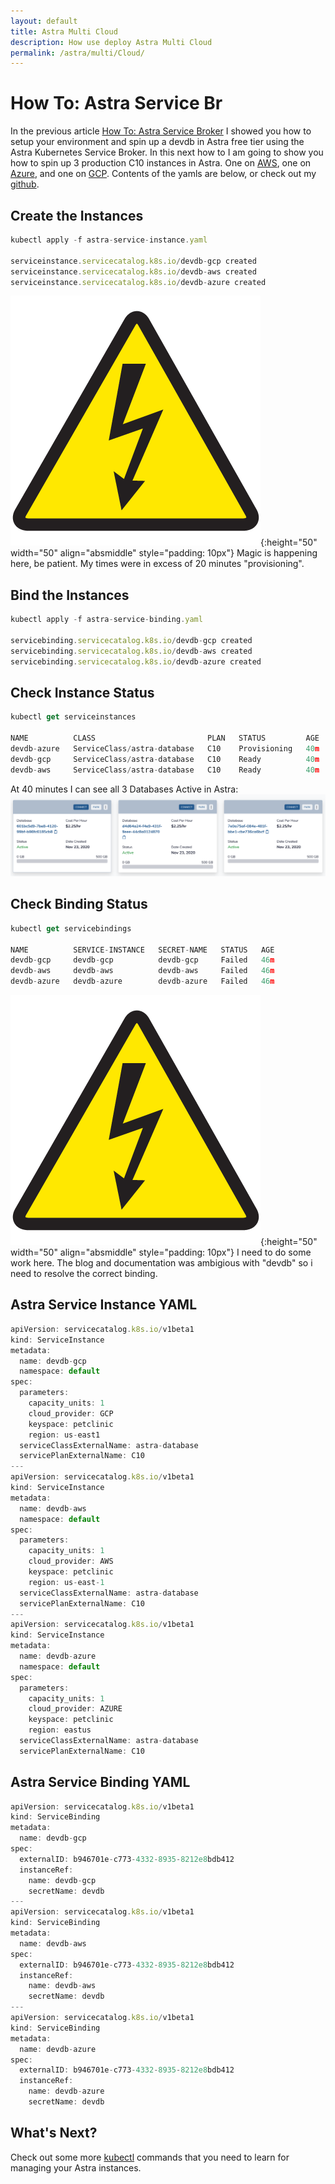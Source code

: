 ```yaml
---
layout: default
title: Astra Multi Cloud
description: How use deploy Astra Multi Cloud
permalink: /astra/multi/Cloud/
---
```


# How To: Astra Service Br
In the previous article [How To: Astra Service Broker](/astra/service/broker/) I showed you how to setup your environment and spin up a devdb in Astra free tier using the Astra Kubernetes Service Broker.  In this next how to I am going to show you how to spin up 3 production C10 instances in Astra.  One on [AWS](https://aws.amazon.com/), one on [Azure](https://azure.microsoft.com/), and one on [GCP](https://console.cloud.google.com).  Contents of the yamls are below, or check out my [github](https://github.com/ds-steven-matison/astra-service-broker-demo).

## Create the Instances
```js
kubectl apply -f astra-service-instance.yaml

serviceinstance.servicecatalog.k8s.io/devdb-gcp created
serviceinstance.servicecatalog.k8s.io/devdb-aws created
serviceinstance.servicecatalog.k8s.io/devdb-azure created
```
![WARNING](/assets/images/warning.png){:height="50" width="50" align="absmiddle" style="padding: 10px"} Magic is happening here, be patient.  My times were in excess of 20 minutes "provisioning".

## Bind the Instances

```js
kubectl apply -f astra-service-binding.yaml

servicebinding.servicecatalog.k8s.io/devdb-gcp created
servicebinding.servicecatalog.k8s.io/devdb-aws created
servicebinding.servicecatalog.k8s.io/devdb-azure created
```

## Check Instance Status

```js
kubectl get serviceinstances

NAME          CLASS                         PLAN   STATUS         AGE
devdb-azure   ServiceClass/astra-database   C10    Provisioning   40m
devdb-gcp     ServiceClass/astra-database   C10    Ready          40m
devdb-aws     ServiceClass/astra-database   C10    Ready          40m
```

At 40 minutes I can see all 3 Databases Active in Astra:
![Astra Multi Cloud](/assets/images/astra-multi-cloud-deployed.png)

## Check Binding Status

```js
kubectl get servicebindings                    

NAME          SERVICE-INSTANCE   SECRET-NAME   STATUS   AGE
devdb-gcp     devdb-gcp          devdb-gcp     Failed   46m
devdb-aws     devdb-aws          devdb-aws     Failed   46m
devdb-azure   devdb-azure        devdb-azure   Failed   46m
```
![WARNING](/assets/images/warning.png){:height="50" width="50" align="absmiddle" style="padding: 10px"} I need to do some work here.  The blog and documentation was ambigious with "devdb" so i need to resolve the correct binding.

## Astra Service Instance YAML

```js
apiVersion: servicecatalog.k8s.io/v1beta1
kind: ServiceInstance
metadata:
  name: devdb-gcp
  namespace: default
spec:
  parameters:
    capacity_units: 1
    cloud_provider: GCP
    keyspace: petclinic
    region: us-east1
  serviceClassExternalName: astra-database
  servicePlanExternalName: C10
---
apiVersion: servicecatalog.k8s.io/v1beta1
kind: ServiceInstance
metadata:
  name: devdb-aws
  namespace: default
spec:
  parameters:
    capacity_units: 1
    cloud_provider: AWS
    keyspace: petclinic
    region: us-east-1
  serviceClassExternalName: astra-database
  servicePlanExternalName: C10
---
apiVersion: servicecatalog.k8s.io/v1beta1
kind: ServiceInstance
metadata:
  name: devdb-azure
  namespace: default
spec:
  parameters:
    capacity_units: 1
    cloud_provider: AZURE
    keyspace: petclinic
    region: eastus
  serviceClassExternalName: astra-database
  servicePlanExternalName: C10

```

## Astra Service Binding YAML

```js
apiVersion: servicecatalog.k8s.io/v1beta1
kind: ServiceBinding
metadata:
  name: devdb-gcp
spec:
  externalID: b946701e-c773-4332-8935-8212e8bdb412
  instanceRef:
    name: devdb-gcp
    secretName: devdb
---
apiVersion: servicecatalog.k8s.io/v1beta1
kind: ServiceBinding
metadata:
  name: devdb-aws
spec:
  externalID: b946701e-c773-4332-8935-8212e8bdb412
  instanceRef:
    name: devdb-aws
    secretName: devdb
---
apiVersion: servicecatalog.k8s.io/v1beta1
kind: ServiceBinding
metadata:
  name: devdb-azure
spec:
  externalID: b946701e-c773-4332-8935-8212e8bdb412
  instanceRef:
    name: devdb-azure
    secretName: devdb
```
## What's Next?

Check out some more [kubectl](/kubectl/) commands that you need to learn for managing your Astra instances.
